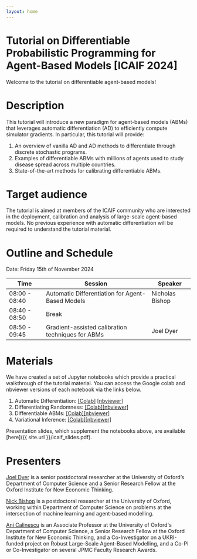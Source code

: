 ```yaml
---
layout: home
---
```


# Tutorial on Differentiable Probabilistic Programming for Agent-Based Models [ICAIF 2024]

Welcome to the tutorial on differentiable agent-based models!

# Description

This tutorial will introduce a new paradigm for agent-based models (ABMs) that leverages automatic differentiation (AD) to efficiently compute simulator gradients. In particular, this tutorial will provide:

1. An overview of vanilla AD and AD methods to differentiate through discrete stochastic programs.
2. Examples of differentiable ABMs with millions of agents used to study disease spread across multiple countries.
3. State-of-the-art methods for calibrating differentiable ABMs.

# Target audience

The tutorial is aimed at members of the ICAIF community who are interested in the deployment, calibration and analysis of large-scale agent-based models. No previous experience with automatic differentiation will be required to understand the tutorial material. 

# Outline and Schedule

Date: Friday 15th of November 2024

| Time | Session | Speaker |
| --- | --- | --- |
| 08:00 - 08:40 | Automatic Differentiation for Agent-Based Models| Nicholas Bishop|
| 08:40 - 08:50 | Break| |
| 08:50 - 09:45 | Gradient-assisted calibration techniques for ABMs| Joel Dyer|

# Materials

We have created a set of Jupyter notebooks which provide a practical walkthrough of the tutorial material. You can access the Google colab and nbviewer versions of each notebook via the links below. 

1. Automatic Differentiation: [[Colab]](https://colab.research.google.com/github/LargeAgentCollider/icaif_tutorial/blob/main/notebooks/01-automatic-differentiation.ipynb) [[nbviewer]](https://nbviewer.org/github/LargeAgentCollider/icaif_tutorial/blob/main/notebooks/01-automatic-differentiation.ipynb)
2. Differentiating Randomness: [[Colab]](https://colab.research.google.com/github/LargeAgentCollider/icaif_tutorial/blob/main/notebooks/02-differentiating-randomness.ipynb)[[nbviewer]](https://nbviewer.org/github/LargeAgentCollider/icaif_tutorial/blob/main/notebooks/02-differentiating-randomness.ipynb)
3. Differentiable ABMs: [[Colab]](https://colab.research.google.com/github/LargeAgentCollider/icaif_tutorial/blob/main/notebooks/03-differentiable-abm.ipynb)[[nbviewer]](https://nbviewer.org/github/LargeAgentCollider/icaif_tutorial/blob/main/notebooks/03-differentiable-abm.ipynb)
4. Variational Inference: [[Colab]](https://colab.research.google.com/github/LargeAgentCollider/icaif_tutorial/blob/main/notebooks/04-variational-inference.ipynb)[[nbviewer]](https://nbviewer.org/github/LargeAgentCollider/icaif_tutorial/blob/main/notebooks/04-variational-inference.ipynb)

Presentation slides, which supplement the notebooks above, are available [here]({{ site.url }}/icaif_slides.pdf). 

# Presenters

[Joel Dyer](https://joelnmdyer.github.io) is a senior postdoctoral researcher at the University of Oxford’s Department of Computer Science and a Senior Research Fellow at the Oxford Institute for New Economic Thinking. 

[Nick Bishop](http://www.nickbishop.net) is a postdoctoral researcher at the University of Oxford, working within Department of Computer Science on problems at the intersection of machine learning and agent-based modelling.

[Ani Calinescu]() is an Associate Professor at the University of Oxford's Department of Computer Science, a Senior Research Fellow at the Oxford Institute for New Economic Thinking, and a Co-Investigator on a UKRI-funded project on Robust Large-Scale Agent-Based Modelling, and a Co-PI or Co-Investigator on several JPMC Faculty Research Awards.
